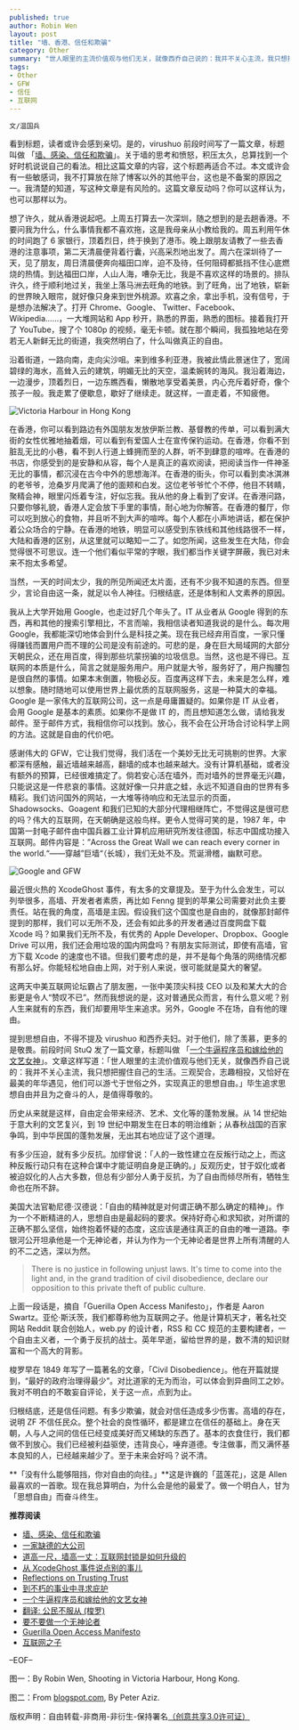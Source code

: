 ```yaml
---
published: true
author: Robin Wen
layout: post
title: "墙、香港、信任和欺骗"
category: Other
summary: "世人眼里的主流价值观与他们无关，就像西乔自己说的：我并不关心主流，我只想把握住自己的生活。三观契合，志趣相投，又恰好在最美的年华遇见，他们可以游弋于世俗之外，实现真正的思想自由。美国大法官勒尼德·汉德说：「自由的精神就是对何谓正确不那么确定的精神」。作为一个不断精进的人，思想自由是最起码的要求。保持好奇心和求知欲，对所谓的正确不那么坚信，始终抱着怀疑的态度，这应该是通往真正的自由的唯一道路。李银河公开坦承他是一个无神论者，并认为作为一个无神论者是世界上所有清醒的人的不二之选，深以为然。"
tags:
- Other
- GFW
- 信任
- 互联网
---
```


`文/温国兵`

看到标题，读者或许会感到亲切。是的，virushuo 前段时间写了一篇文章，标题叫做 「[墙、感染、信任和欺骗](http://mp.weixin.qq.com/s?__biz=MjM5MTE4Nzk1NA==&mid=209128120&idx=1&sn=f735996fe4c92bb91a1cb4808a5a7722&scene=2&srcid=09210n7flsORd0TnYWDiHRS3&from=timeline&isappinstalled=0)」。关于墙的思考和愤怒，积压太久，总算找到一个好时机说说自己的看法。相比这篇文章的内容，这个标题再适合不过。本文或许会有一些敏感词，我不打算放在除了博客以外的其他平台，这也是不备案的原因之一。我清楚的知道，写这种文章是有风险的。这篇文章反动吗？你可以这样认为，也可以那样以为。

想了许久，就从香港说起吧。上周五打算去一次深圳，随之想到的是去趟香港。不要问我为什么，什么事情我都不喜欢拖，这是我母亲从小教给我的。周五利用午休的时间跑了 6 家银行，顶着烈日，终于换到了港币。晚上跟朋友请教了一些去香港的注意事项，第二天清晨便背着行囊，兴高采烈地出发了。周六在深圳待了一天，见了朋友，周日清晨便奔向福田口岸，迫不及待，任何阻碍都抵挡不住心底燃烧的热情。到达福田口岸，人山人海，嘈杂无比，我是不喜欢这样的场景的。排队许久，终于顺利地过关，我坐上落马洲去旺角的地铁。到了旺角，出了地铁，崭新的世界映入眼帘，就好像只身来到世外桃源。欢喜之余，拿出手机，没有信号，于是想办法解决了。打开 Chrome、Google、 Twitter、Facebook、Wikipedia……，一大堆网站和 App 秒开，熟悉的界面，熟悉的图标。接着我打开了 YouTube，搜了个 1080p 的视频，毫无卡顿。就在那个瞬间，我孤独地站在旁若无人新鲜无比的街道，我突然明白了，什么叫做真正的自由。

沿着街道，一路向南，走向尖沙咀。来到维多利亚港，我被此情此景迷住了，宽阔碧绿的海水，高耸入云的建筑，明媚无比的天空，温柔婉转的海风。我沿着海边，一边漫步，顶着烈日，一边东瞧西看，懒散地享受着美景，内心充斥着好奇，像个孩子一般。我走累了便歇息，歇好了继续走。就这样，一直走着，不知疲倦。

![Victoria Harbour in Hong Kong](http://i.imgur.com/hOeGDY2.jpg)

在香港，你可以看到路边有外国朋友发放伊斯兰教、基督教的传单，可以看到满大街的女性优雅地抽着烟，可以看到有爱国人士在宣传保钓运动。在香港，你看不到脏乱无比的小巷，看不到人行道上蜂拥而至的人群，听不到肆意的喧哗。在香港的书店，你感受到的是安静和从容，每个人是真正的喜欢阅读，把阅读当作一件神圣无比的事情，都沉浸在古今中外的思想海洋。在香港的街头，你可以看到卖冰淇淋的老爷爷，沧桑岁月爬满了他的面颊和白发。这位老爷爷忙个不停，他目不转睛，聚精会神，眼里闪烁着专注，好似忘我。我从他的身上看到了安详。在香港问路，只要你够礼貌，香港人定会放下手里的事情，耐心地为你解答。在香港的餐厅，你可以吃到放心的食物，并且听不到大声的喧哗。每个人都在小声地讲话，都在保护着公众场合的宁静。在香港的地铁，明显可以感受到东铁线和其他线路很不一样，大陆和香港的区别，从这里就可以略知一二了。如您所闻，这些发生在大陆，你会觉得很不可思议。连一个他们看似平常的字眼，我们都当作关键字屏蔽，我已对未来不抱太多希望。

当然，一天的时间太少，我的所见所闻还太片面，还有不少我不知道的东西。但至少，言论自由这一条，就足以令人神往。归根结底，还是体制和人文素养的原因。

我从上大学开始用 Google，也走过好几个年头了。IT 从业者从 Google 得到的东西，再和其他的搜索引擎相比，不言而喻，我相信读者知道我说的是什么。每次用 Google，我都能深切地体会到什么是科技之美。现在我已经弃用百度，一家只懂得赚钱而置用户而不理的公司是没有前途的。可悲的是，身在巨大局域网的大部分天朝民众，还在用百度，得到那些坑蒙拐骗的垃圾信息。当然，这也是不得已。互联网的本质是什么，简言之就是服务用户。用户就是大爷，服务好了，用户掏腰包是很自然的事情。如果本末倒置，物极必反。百度再这样下去，未来是怎么样，难以想象。随时随地可以使用世界上最优质的互联网服务，这是一种莫大的幸福。Google 是一家伟大的互联网公司，这一点是毋庸置疑的。如果你是 IT 从业者，会用 Google 是基本的素质。如果你不是做 IT 的，而且想知道怎么做，请给我发邮件。至于邮件方式，我相信你可以找到。放心，我不会在公开场合讨论科学上网的方法。这就是自由的代价吧。

感谢伟大的 GFW，它让我们觉得，我们活在一个美妙无比无可挑剔的世界。大家都深有感触，最近墙越来越高，翻墙的成本也越来越大。没有计算机基础，或者没有额外的预算，已经很难搞定了。倘若安心活在墙外，而对墙外的世界毫无兴趣，只能说这是一件悲哀的事情。这就好像一只井底之蛙，永远不知道自由的世界有多精彩。我们访问国外的网站，一大堆等待响应和无法显示的页面，Shadowsocks、Goagent 和我们已知的大部分代理相继阵亡，不觉得这是很可悲的吗？伟大的互联网，在天朝确是这般鸟样。更令人觉得可笑的是，1987 年，中国第一封电子邮件由中国兵器工业计算机应用研究所发往德国，标志中国成功接入互联网。邮件内容是：”Across the Great Wall we can reach every corner in the world.“——穿越”巨墙“（长城），我们无处不及。荒诞滑稽，幽默可悲。

![Google and GFW](http://i.imgur.com/IzhC00m.jpg)

最近很火热的 XcodeGhost 事件，有太多的文章提及。至于为什么会发生，可以列举很多，高墙、开发者者素质，再比如 Fenng 提到的苹果公司需要对此负主要责任。站在我的角度，高墙是主因。假设我们这个国度也是自由的，就像那封邮件提到的那样，我们可以无所不及，还会有如此多的开发者通过百度网盘下载 Xcode 吗？如果我们无所不及，有优秀的 Apple Developer、Dropbox、Google Drive 可以用，我们还会用垃圾的国内网盘吗？有朋友实际测试，即使有高墙，官方下载 Xcode 的速度也不错。但我们要考虑的是，并不是每个角落的网络情况都有那么好。你能轻松地自由上网，对于别人来说，很可能就是莫大的奢望。

这两天中美互联网论坛霸占了朋友圈，一张中美顶尖科技 CEO 以及和某大大的合影更是令人“赞叹不已”。然而我想说的是，这对普通民众而言，有什么意义呢？别人生来就有的东西，我们却要用毕生来追求。另外，Google 不在场，自有他的理由。

提到思想自由，不得不提及 virushuo 和西乔夫妇。对于他们，除了羡慕，更多的是敬畏。前段时间 StuQ 发了一篇文章，标题叫做 「[一个牛逼程序员和嫁给他的文艺女神](http://mp.weixin.qq.com/s?__biz=MzA3MjEyNTE4MQ==&mid=214481540&idx=1&sn=438ea5d48d7fe5d8bc2ac4e6071ed0f0&scene=1&srcid=0923X5yQEgaFVjntUEi6tLRQ#rd)」。文章这样写道：「世人眼里的主流价值观与他们无关，就像西乔自己说的：我并不关心主流，我只想把握住自己的生活。三观契合，志趣相投，又恰好在最美的年华遇见，他们可以游弋于世俗之外，实现真正的思想自由。」毕生追求思想自由并且为之奋斗的人，是值得尊敬的。

历史从来就是这样，自由定会带来经济、艺术、文化等的蓬勃发展。从 14 世纪始于意大利的文艺复兴，到 19 世纪中期发生在日本的明治维新；从春秋战国的百家争鸣，到中华民国的蓬勃发展，无出其右地应证了这个道理。

有多少压迫，就有多少反抗。加缪曾说：「人的一致性建立在反叛行动之上，而这种反叛行动只有在这种合谋中才能证明自身是正确的。」反观历史，甘于奴化或者被迫奴化的人占大多数，但总有少部分人勇于反抗，为了自由而倾尽所有，牺牲生命也在所不辞。

美国大法官勒尼德·汉德说：「自由的精神就是对何谓正确不那么确定的精神」。作为一个不断精进的人，思想自由是最起码的要求。保持好奇心和求知欲，对所谓的正确不那么坚信，始终抱着怀疑的态度，这应该是通往真正的自由的唯一道路。李银河公开坦承他是一个无神论者，并认为作为一个无神论者是世界上所有清醒的人的不二之选，深以为然。

> There is no justice in following unjust laws. It's time to come into the light and, in the grand tradition of civil disobedience, declare our opposition to this private theft of public culture.

上面一段话是，摘自「Guerilla Open Access Manifesto」，作者是 Aaron Swartz。亚伦·斯沃茨，我们都尊称他为互联网之子。他是计算机天才，著名社交网站 Reddit 联合创始人，web.py 的设计者，RSS 和 CC 规范的主要构建者，一个自由主义者，一个勇于反抗的战士。英年早逝，留给世界的是，数不清的知识财富和一个高大的背影。

梭罗早在 1849 年写了一篇著名的文章，「Civil Disobedience」。他在开篇就提到，“最好的政府治理得最少”。对比道家的无为而治，可以体会到异曲同工之妙。我对不明白的不敢妄自评论，关于这一点，点到为止。

归根结底，还是信任问题。有多少欺骗，就会对信任造成多少伤害。高墙的存在，说明 ZF 不信任民众。整个社会的良性循环，都是建立在信任的基础上。身在天朝，人与人之间的信任已经变成美好而又稀缺的东西了。基本的衣食住行，我们都做不到放心。我们已经被利益驱使，违背良心，唾弃道德。专注做事，而又满怀基本良知的人，已经越来越少了。至于未来会好吗？说不清。

**「没有什么能够阻挡，你对自由的向往。」**这是许巍的「蓝莲花」，这是 Allen 最喜欢的一首歌。现在我总算明白，为什么会是他的最爱了。做一个明白人，甘为「思想自由」而奋斗终生。

**推荐阅读**

* [墙、感染、信任和欺骗](http://mp.weixin.qq.com/s?__biz=MjM5MTE4Nzk1NA==&mid=209128120&idx=1&sn=f735996fe4c92bb91a1cb4808a5a7722&scene=2&srcid=09210n7flsORd0TnYWDiHRS3&from=timeline&isappinstalled=0)
* [一家缺德的大公司](http://mp.weixin.qq.com/s?__biz=MjM5ODIyMTE0MA==&mid=214154567&idx=1&sn=d2e894d24450b200ed1ecefd709e6823&scene=1&srcid=0919X8ZSsFdaXSwNnWS6XAcx#rd)
* [道高一尺，墙高一丈：互联网封锁是如何升级的](https://theinitium.com/article/20150904-mainland-greatfirewall/)
* [从 XcodeGhost 事件说点别的事儿](http://mp.weixin.qq.com/s?__biz=MjM5ODIyMTE0MA==&mid=214261754&idx=1&sn=eed95cfc3846b4cc40e18c62b6afb72b&scene=1&srcid=0924UNICn1SBQNvhZcdzoJBZ#rd)
* [Reflections on Trusting Trust](https://www.ece.cmu.edu/~ganger/712.fall02/papers/p761-thompson.pdf)
* [到不朽的事业中寻求庇护](http://mp.weixin.qq.com/s?__biz=MzIwMDE0NTk4NQ==&mid=210889589&idx=1&sn=3c6be878fd46b2774883de2a67f4c387&scene=1&srcid=0924bLlDhG4mtmTafbtwEbh9#rd)
* [一个牛逼程序员和嫁给他的文艺女神](http://mp.weixin.qq.com/s?__biz=MzA3MjEyNTE4MQ==&mid=214481540&idx=1&sn=438ea5d48d7fe5d8bc2ac4e6071ed0f0&scene=1&srcid=0923X5yQEgaFVjntUEi6tLRQ#rd)
* [翻译: 公民不服从 (梭罗)](https://zh.wikisource.org/zh/Translation:%E5%85%AC%E6%B0%91%E4%B8%8D%E6%9C%8D%E4%BB%8E_(%E6%A2%AD%E7%BD%97))
* [要不要做一个无神论者](http://blog.sina.com.cn/s/blog_473d53360102w1fz.html)
* [Guerilla Open Access Manifesto](https://archive.org/stream/GuerillaOpenAccessManifesto/Goamjuly2008_djvu.txt)
* [互联网之子](http://mp.weixin.qq.com/s?__biz=MjM5MDA1Njk4MA==&mid=207725899&idx=1&sn=36ad0edc70d1b96aaaac6cf0eb1043ed&scene=1&srcid=0916ZIufDzbGfFfNR5pmf7CU#rd)

–EOF–

图一：By Robin Wen, Shooting in Victoria Harbour, Hong Kong.

图二：From <a href="http://guidecosmos.blogspot.com/2013/04/vpn-to-use-with-chinas-gfw.html" target="_blank">blogspot.com</a>, By Peter Aziz.

版权声明：自由转载-非商用-非衍生-保持署名<a href="http://creativecommons.org/licenses/by-nc-nd/3.0/deed.zh" target="_blank">（创意共享3.0许可证）</a>
